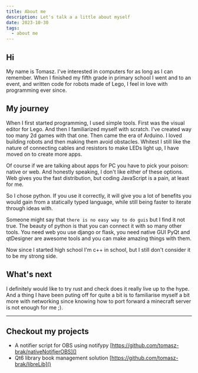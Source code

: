 ```yaml
---
title: About me
description: Let's talk a a little about myself
date: 2023-10-30
tags:
  - about me
---
```


## Hi

My name is Tomasz. I've interested in computers for as long as I can remember. When I finished my fifth grade in primary school I went and to an event, and written code for robots made of Lego, I feel in love with programming ever since.

## My journey

When I first started programming, I used simple tools. First was the visual editor for Lego. And then I familiarized myself with scratch. I've created way too many 2d games with that one. Then came the era of Arduino. I loved building robots and then making them avoid obstacles. Whitest I still like the nature of connecting cables and resistors to make LEDs light up, I have moved on to create more apps.

Of course if we are talking about apps for PC you have to pick your poison: native or web. And honestly speaking, I don't like either of these options. Web gives you the fast distribution, but coding JavaScript is a pain, at least for me.

So I chose python. If you use it correctly, it will give you a lot of benefits you would gain from a statically typed language, while still being faster to iterate through ideas with.

Someone might say that `there is no easy way to do guis` but I find it not true. The beauty of python is that you can connect it with so many other tools. You need web you use django or flask, you need native GUI PyQt and qtDesigner are awesome tools and you can make amazing things with them.

Now since I started high school I'm c++ in school, but I still don't consider it to be my strong side.

## What's next

I definitely would like to try rust and check does it really live up to the hype. And a thing I have been puting off for quite a bit is to familiarise myself a bit more with networking since knowing how to port forward a minecraft server is not enough for me ;).

---

## Checkout my projects
* A notifier script for OBS using notifypy [https://github.com/tomasz-brak/nativeNotifierOBS]()
* Qt6 library book management solution [https://github.com/tomasz-brak/libreLib]()

